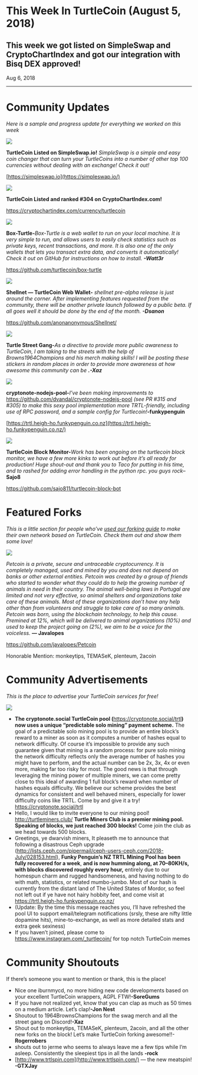 # This Week In TurtleCoin (August 5, 2018)

## **This week we got listed on SimpleSwap and CryptoChartIndex and got our integration with Bisq DEX approved!**

Aug 6, 2018

---

# Community Updates

_Here is a sample and progress update for everything we worked on this week_

![](./images/05xSadYYyHOE9mvmy)

**TurtleCoin Listed on SimpleSwap.io!** _SimpleSwap is a simple and easy coin changer that can turn your TurtleCoins into a number of other top 100 currencies without dealing with an exchange! Check it out!_

[https://simpleswap.io](https://simpleswap.io/)

![](./images/0ifaRKv5AeGDcZ2cb)

**TurtleCoin Listed and ranked #304 on CryptoChartIndex.com!**

<https://cryptochartindex.com/currency/turtlecoin>

![](./images/0-zg78omPzvf1PE1S)

**Box-Turtle-**_Box-Turtle is a web wallet to run on your local machine. It is very simple to run, and allows users to easily check statistics such as private keys, recent transactions, and more. It is also one of the only wallets that lets you transact extra data, and converts it automatically! Check it out on GitHub for instructions on how to install._ **_\-Watt3r_**

<https://github.com/turtlecoin/box-turtle>

![](./images/0xfiJyYT_OCkWHZVF)

**Shellnet — TurtleCoin Web Wallet-** _shellnet pre-alpha release is just around the corner. After implementing features requested from the community, there will be another private launch followed by a public beta. If all goes well it should be done by the end of the month._ **_\-Dsanon_**

<https://github.com/anonanonymous/Shellnet/>

![](./images/0_D7H0mgdnCNE5wDD)

**Turtle Street Gang-**_As a directive to provide more public awareness to TurtleCoin, I am taking to the streets with the help of Browns1964Champions and his merch making skills! I will be posting these stickers in random places in order to provide more awareness at how awesome this community can be_ **_.-Xaz_**

![](./images/0bTkfBuFpzFTkFKuj)

**cryptonote-nodejs-pool-**_I’ve been making improvements to_ <https://github.com/dvandal/cryptonote-nodejs-pool> _(see PR #315 and #305) to make this sexy pool implementation more TRTL-friendly, including use of RPC password, and a sample config for Turtlecoin!_**\-funkypenguin**

[https://trtl.heigh-ho.funkypenguin.co.nz](https://trtl.heigh-ho.funkypenguin.co.nz/)

![](./images/0feNHE2xlfQxebpeJ)

**TurtleCoin Block Monitor-**_Work has been ongoing on the turtlecoin block monitor, we have a few more kinks to work out before it’s all ready for production! Huge shout-out and thank you to Taco for putting in his time, and to rashed for adding error handling in the python rpc. you guys rock_–**Sajo8**

<https://github.com/sajo811/turtlecoin-block-bot>

# Featured Forks

_This is a little section for people who’ve_ [_used our forking guide_](https://github.com/turtlecoin/turtlecoin/wiki/Forking-Turtlecoin) _to make their own network based on TurtleCoin. Check them out and show them some love!_

![](./images/0oISQHGG1JPLDJNxT)

_Petcoin is a private, secure and untraceable cryptocurrency. It is completely managed, used and mined by you and does not depend on banks or other external entities. Petcoin was created by a group of friends who started to wonder what they could do to help the growing number of animals in need in their country. The animal well-being laws in Portugal are limited and not very effective, so animal shelters and organizations take care of these animals. Most of these organizations don’t have any help other than from volunteers and struggle to take care of so many animals. Petcoin was born, using the blockchain technology, to help this cause. Premined at 12%, which will be delivered to animal organizations (10%) and used to keep the project going on (2%), we aim to be a voice for the voiceless._ **— Javalopes**

<https://github.com/javalopes/Petcoin>

Honorable Mention: monkeytips, TEMASeK, plenteum, 2acoin

# Community Advertisements

_This is the place to advertise your TurtleCoin services for free!_

![](./images/0wg01Onyu5e6c7k3S)

* **The cryptonote.social TurtleCoin pool (**<https://cryptonote.social/trtl>**) now uses a unique “predictable solo mining” payment scheme.** The goal of a predictable solo mining pool is to provide an entire block’s reward to a miner as soon as it computes a number of hashes equal to network difficulty. Of course it’s impossible to provide any such guarantee given that mining is a random process: for pure solo mining the network difficulty reflects only the average number of hashes you might have to perform, and the actual number can be 2x, 3x, 4x or even more, making far too risky for most. The good news is that through leveraging the mining power of multiple miners, we can come pretty close to this ideal of awarding 1 full block’s reward when number of hashes equals difficulty. We believe our scheme provides the best dynamics for consistent and well behaved miners, especially for lower difficulty coins like TRTL. Come by and give it a try! <https://cryptonote.social/trtl>
* Hello, I would like to invite everyone to our mining pool! <http://turtleminers.club/> **Turtle Miners Club is a premier mining pool. Speaking of blocks, we just reached 300 blocks!** Come join the club as we head towards 500 blocks.
* Greetings, ye dwarvish miners, It pleaseth me to announce that following a disastrous Ceph upgrade (http://lists.ceph.com/pipermail/ceph-users-ceph.com/2018-July/028153.html), **Funky Penguin’s NZ TRTL Mining Pool has been fully recovered for a week**, **and is now humming along, at 70–80KH/s, with blocks discovered roughly every hour,** entirely due to our homespun charm and rugged handsomeness, and having nothing to do with math, statistics, or related mumbo-jumbo. Most of our hash is currently from the distant land of The United States of Mordor, so feel not left out if ye have not hairy hobbity feet, and come visit at <https://trtl.heigh-ho.funkypenguin.co.nz/>
* (Update: By the time this message reaches you, I’ll have refreshed the pool UI to support email/telegram notifications (srsly, these are nifty little dopamine hits), mine-to-exchange, as well as more detailed stats and extra geek sexiness)
* If you haven’t joined, please come to <https://www.instagram.com/_turtlecoin/> for top notch TurtleCoin memes

# Community Shoutouts

If there’s someone you want to mention or thank, this is the place!

* Nice one iburnmycd, no more hiding new code developments based on your excellent TurtleCoin wrappers, AGPL FTW!**\-SoreGums**
* If you have not realized yet, know that you can clap as much as 50 times on a medium article. Let’s clap!**\-Jon Nest**
* Shoutout to 1964BrownsChampions for the swag merch and all the street gang on Discord!**\-Xaz**
* Shout out to monkeytips, TEMASeK, plenteum, 2acoin, and all the other new forks on the block! Let’s make TurtleCoin forking awesome!!-**Rogerrobers**
* shouts out to jerme who seems to always leave me a few tips while I’m asleep. Consistently the sleepiest tips in all the lands **\-rock**
* [http://www.trtlspin.com](http://www.trtlspin.com/) — the new meatspin! **\-GTXJay**